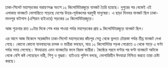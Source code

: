 ঢাকা-সিলেট মহাসড়কের নারায়ণগঞ্জ অংশে ১২ কিলোমিটারজুড়ে যানজট তৈরি হয়েছে। দুপুরের পর থেকেই এই এলাকায় যানজটে ভোগান্তিতে পড়েছে দেশের উত্তর-পূর্বাঞ্চলের ঘরমুখী মানুষেরা। এ ছাড়া দিনভর যানজট ছিল ঢাকা-মদনপুর বাইপাস (এশিয়ান হাইওয়ে) সড়কের ১৫ কিলোমিটারজুড়ে।

আজ শুক্রবার রাত ১০টার দিকে শেষ খবর পাওয়া পর্যন্ত মহাসড়কের প্রায় ৯ কিলোমিটারজুড়ে যানজট ছিল।

এর আগে আজ বিকেলে সরেজমিন ঢাকা-সিলেট মহাসড়কের কাঁচপুর সেতু থেকে ভুলতা চৌরাস্তা পর্যন্ত তীব্র যানজট দেখা গেছে। কোনো কোনো যানবাহনের চালক ও যাত্রীরা বলছেন, মাত্র ১২ কিলোমিটার সড়ক পেরোতে ৩ থেকে সাড়ে ৩ ঘণ্টা পর্যন্ত সময় লেগেছে। ঈদযাত্রায় এমন যানজটের ফলে বিরক্ত যাত্রীরা। জৈষ্ঠ্যের গরমে ঘণ্টার পর ঘণ্টা যানজটে আটকে থেকে বেশি কষ্ট পেয়েছেন নারী, শিশু ও বৃদ্ধরা। হাইওয়ে পুলিশ বলছে, ভোগান্তিহীন ঈদযাত্রা নিশ্চিত করতে তারা চেষ্টা করছে।
